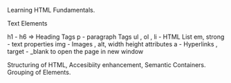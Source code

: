 Learning HTML Fundamentals.

Text Elements

h1 - h6 => Heading Tags
p - paragraph Tags
ul , ol , li - HTML List
em, strong - text properties
img - Images , alt, width height attributes
a - Hyperlinks , target - _blank to open the page in new window

Structuring of HTML, 
Accesibiity enhancement,
Semantic Containers.
Grouping of Elements.